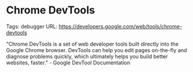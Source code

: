 # Chrome DevTools

Tags: debugger
URL: https://developers.google.com/web/tools/chrome-devtools

"Chrome DevTools is a set of web developer tools built directly into the Google Chrome browser. DevTools can help you edit pages on-the-fly and diagnose problems quickly, which ultimately helps you build better websites, faster." - Google DevTool Documentation